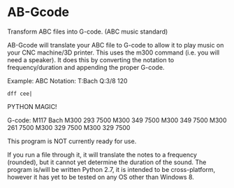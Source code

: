 # AB-Gcode
Transform ABC files into G-code. (ABC music standard)

AB-Gcode will translate your ABC file to G-code to allow it to play music on your CNC machine/3D printer. This uses the m300 command (i.e. you will need a speaker). It does this by converting the notation to frequency/duration and appending the proper G-code.

Example:
  ABC Notation:
    T:Bach
    Q:3/8 120

    dff cee|
  PYTHON MAGIC!
  
  G-code:
    M117 Bach
    M300 293 7500
    M300 349 7500
    M300 349 7500
    M300 261 7500
    M300 329 7500
    M300 329 7500

This program is NOT currently ready for use. 

If you run a file through it, it will translate the notes to a frequency (rounded), but it cannot yet determine the duration of the sound. The program is/will be written Python 2.7, it is intended to be cross-platform, however it has yet to be tested on any OS other than Windows 8.
